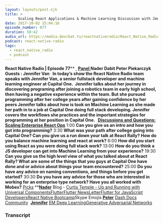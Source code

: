 ```yaml
---
layout: layouts/post.njk
title: >
      Scaling React Applications & Machine Learning Discussion with Jennifer Van of Capital One
date: 2017-10-02 15:04:16
episode_number: 077
duration: 50:42
audio_url: https://media.devchat.tv/reactnativeradio/React_Native_Radio_Episode_77.mp3
podcast: react-native-radio
tags: 
  - react_native_radio
  - podcast
---
```


 **React Native Radio | Episode 77**** <u> </u> ****<u>Panel </u>** Nader Dabit Peter&nbsp;Piekarczyk **Guests** : Jennifer Van &nbsp; In today’s show the React Native Radio team speaks with Jennifer Van, a senior fullstack developer and machine learning engineer at Capital One.&nbsp; Jennifer talks about her journey in discovering programing after joining a robotics team in early high school, then having a negative experience within the team. But she pursued programming after her college years after gaining confidence by her peers Jennifer talks about how is took on Machine Learning as she made her path in to a job at Capital One doing full stack developing. Jennifer covers the workflows she practices and the important strategies for programming at her position in Capital One. &nbsp; **<u>Discussions and Questions: Scaling Enterprise React Ops</u>**** 1:00 **Can you give us an intro and how you got into programming?** 3:30 **What was your path after college going into Capital One? Can you give us a run down your talk at React Rally? How do you balance machine learning and react at work?** 6:00 **How did you start using React as you were doing full stack work?** 13:00 **How do you think a JS developer can get into Machine Learning from your experience?** 19:30 **Can you give us the high level view of what you talked about at React Rally? What are some of the things that you guys at Capital One have done and or advice about things your team encountered?** 25:00 **Do you have any advice on naming conventions, and things before you get started?** 30:30 **Do you have any advice for those who are interested in working for an enterprise type network? Have you all worked with Mobex?** <u>Picks</u> ****<u>Nader</u>** Blog - [Curtis Temple - Up and Running with Universal Components](https://hackernoon.com/up-and-running-with-universal-components-66678132cad?gi=4d38c1da329d)[Flutter](https://flutter.io)[Flutter NewsLetter](http://flutternewsletter.com/)[Flutter for JavaScript Developers](https://hackernoon.com/flutter-for-javascript-developers-35515e533317)[React Native Bootcamp](http://reactnative.training/workshops-nyc-october-2017.html)Skype Emojis **<u>Peter</u>** [Dash Docs Community](https://github.com/peterpme?tab=overview&from=2017-10-01&to=2017-10-01)&nbsp; **<u>Jennifer</u>** [EM Deep Learning](http://www.deeplearningbook.org)[Generative Adversarial Networks](https://arxiv.org/abs/1406.2661) **&nbsp;** 

### Transcript


